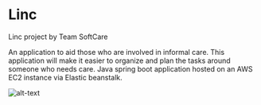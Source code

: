 # Linc
Linc project by Team SoftCare

An application to aid those who are involved in informal care. This application will make it easier to organize and plan the tasks around someone who needs care. Java spring boot application hosted on an AWS EC2 instance via Elastic beanstalk.

![alt-text]([link](https://github.com/DukeLuke94/Linc/blob/main/LincAnimation.gif?raw=true)https://github.com/DukeLuke94/Linc/blob/main/LincAnimation.gif?raw=true)

